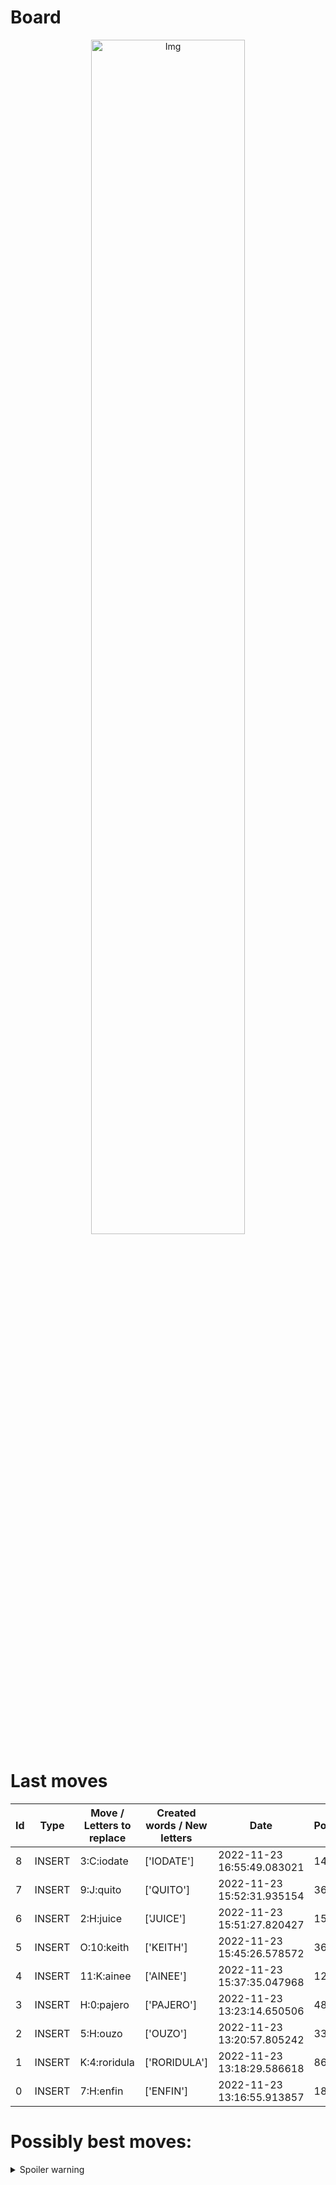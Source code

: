 
# Board

<p align="center">
<img src="https://raw.githubusercontent.com/radosz99/radosz99/main/board.png" width=70% alt="Img"/>
    </p>
    
# Last moves

| Id | Type | Move / Letters to replace | Created words / New letters | Date | Points | Player | 
| - | - | - | - | - | - | - |
|8| INSERT | 3:C:iodate | ['IODATE'] | 2022-11-23 16:55:49.083021 | 14 | Tom |
|7| INSERT | 9:J:quito | ['QUITO'] | 2022-11-23 15:52:31.935154 | 36 | Jerry |
|6| INSERT | 2:H:juice | ['JUICE'] | 2022-11-23 15:51:27.820427 | 15 | Tom |
|5| INSERT | O:10:keith | ['KEITH'] | 2022-11-23 15:45:26.578572 | 36 | Jerry |
|4| INSERT | 11:K:ainee | ['AINEE'] | 2022-11-23 15:37:35.047968 | 12 | Tom |
|3| INSERT | H:0:pajero | ['PAJERO'] | 2022-11-23 13:23:14.650506 | 48 | Jerry |
|2| INSERT | 5:H:ouzo | ['OUZO'] | 2022-11-23 13:20:57.805242 | 33 | Tom |
|1| INSERT | K:4:roridula | ['RORIDULA'] | 2022-11-23 13:18:29.586618 | 86 | Jerry |
|0| INSERT | 7:H:enfin | ['ENFIN'] | 2022-11-23 13:16:55.913857 | 18 | Tom |
# Possibly best moves:

<details>
  <summary>Spoiler warning</summary>
  
  | Id | Move | Issue link | Points |
  | - | - | - | - |  
|1| C:0:faxing | [scrabble&#124;move&#124;C:0:faxing](https://github.com/radosz99/radosz99/issues/new?title=scrabble%7Cmove%7CC%3A0%3Afaxing&body=Just+push+%27Submit+new+issue%27+or+update+with+your+move.) | 34 
|2| C:0:adfix | [scrabble&#124;move&#124;C:0:adfix](https://github.com/radosz99/radosz99/issues/new?title=scrabble%7Cmove%7CC%3A0%3Aadfix&body=Just+push+%27Submit+new+issue%27+or+update+with+your+move.) | 32 
|3| J:0:axin | [scrabble&#124;move&#124;J:0:axin](https://github.com/radosz99/radosz99/issues/new?title=scrabble%7Cmove%7CJ%3A0%3Aaxin&body=Just+push+%27Submit+new+issue%27+or+update+with+your+move.) | 27 
|4| C:1:axing | [scrabble&#124;move&#124;C:1:axing](https://github.com/radosz99/radosz99/issues/new?title=scrabble%7Cmove%7CC%3A1%3Aaxing&body=Just+push+%27Submit+new+issue%27+or+update+with+your+move.) | 26 
|5| C:2:fix | [scrabble&#124;move&#124;C:2:fix](https://github.com/radosz99/radosz99/issues/new?title=scrabble%7Cmove%7CC%3A2%3Afix&body=Just+push+%27Submit+new+issue%27+or+update+with+your+move.) | 26 
|6| L:0:axed | [scrabble&#124;move&#124;L:0:axed](https://github.com/radosz99/radosz99/issues/new?title=scrabble%7Cmove%7CL%3A0%3Aaxed&body=Just+push+%27Submit+new+issue%27+or+update+with+your+move.) | 26 
|7| J:1:xi | [scrabble&#124;move&#124;J:1:xi](https://github.com/radosz99/radosz99/issues/new?title=scrabble%7Cmove%7CJ%3A1%3Axi&body=Just+push+%27Submit+new+issue%27+or+update+with+your+move.) | 25 
|8| L:1:dex | [scrabble&#124;move&#124;L:1:dex](https://github.com/radosz99/radosz99/issues/new?title=scrabble%7Cmove%7CL%3A1%3Adex&body=Just+push+%27Submit+new+issue%27+or+update+with+your+move.) | 22 
|9| L:1:xed | [scrabble&#124;move&#124;L:1:xed](https://github.com/radosz99/radosz99/issues/new?title=scrabble%7Cmove%7CL%3A1%3Axed&body=Just+push+%27Submit+new+issue%27+or+update+with+your+move.) | 22 
|10| C:2:fingan | [scrabble&#124;move&#124;C:2:fingan](https://github.com/radosz99/radosz99/issues/new?title=scrabble%7Cmove%7CC%3A2%3Afingan&body=Just+push+%27Submit+new+issue%27+or+update+with+your+move.) | 22 
</details>
    